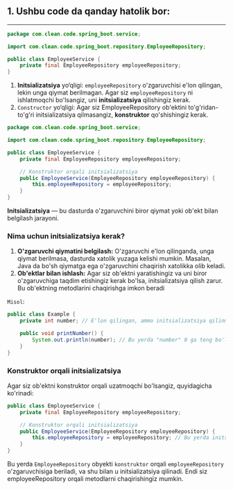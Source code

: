 ## 1. Ushbu code da qanday hatolik bor:

---

```java
package com.clean.code.spring_boot.service;

import com.clean.code.spring_boot.repository.EmployeeRepository;

public class EmployeeService {
    private final EmployeeRepository employeeRepository;
}

```
1. **Initsializatsiya** yo‘qligi: `employeeRepository` o'zgaruvchisi e'lon qilingan, lekin unga qiymat berilmagan. Agar siz `employeeRepository` ni ishlatmoqchi bo'lsangiz, uni **initsializatsiya** qilishingiz kerak.
2. `Constructor` yo‘qligi: Agar siz EmployeeRepository ob'ektini to'g'ridan-to'g'ri initsializatsiya qilmasangiz, **konstruktor** qo'shishingiz kerak.

```java
package com.clean.code.spring_boot.service;

import com.clean.code.spring_boot.repository.EmployeeRepository;

public class EmployeeService {
    private final EmployeeRepository employeeRepository;

    // Konstruktor orqali initsializatsiya
    public EmployeeService(EmployeeRepository employeeRepository) {
        this.employeeRepository = employeeRepository;
    }
}
```

**Initsializatsiya** — bu dasturda o'zgaruvchini biror qiymat yoki ob'ekt bilan belgilash jarayoni.

### Nima uchun initsializatsiya kerak?

1. **O'zgaruvchi qiymatini belgilash:** O'zgaruvchi e'lon qilinganda, unga qiymat berilmasa, dasturda xatolik yuzaga kelishi mumkin. Masalan, Java da bo'sh qiymatga ega o'zgaruvchini chaqirish xatolikka olib keladi.
2. **Ob'ektlar bilan ishlash:** Agar siz ob'ektni yaratishingiz va uni biror o'zgaruvchiga taqdim etishingiz kerak bo'lsa, initsializatsiya qilish zarur. Bu ob'ektning metodlarini chaqirishga imkon beradi

`Misol`:

```java
public class Example {
    private int number; // E'lon qilingan, ammo initsializatsiya qilinmagan

    public void printNumber() {
        System.out.println(number); // Bu yerda "number" 0 ga teng bo'ladi
    }
}
```

### Konstruktor orqali initsializatsiya

Agar siz ob'ektni konstruktor orqali uzatmoqchi bo'lsangiz, quyidagicha ko'rinadi:

```java
public class EmployeeService {
    private final EmployeeRepository employeeRepository;

    // Konstruktor orqali initsializatsiya
    public EmployeeService(EmployeeRepository employeeRepository) {
        this.employeeRepository = employeeRepository; // Bu yerda initsializatsiya qilinmoqda
    }
}
```
Bu yerda `EmployeeRepository` obyekti `konstruktor` orqali `employeeRepository` o'zgaruvchisiga beriladi, va shu bilan u initsializatsiya qilinadi. Endi siz employeeRepository orqali metodlarni chaqirishingiz mumkin.




































































































































































































